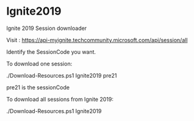 # Ignite2019
Ignite 2019 Session downloader

Visit :
https://api-myignite.techcommunity.microsoft.com/api/session/all

Identify the SessionCode you want.

To download one session:

./Download-Resources.ps1 Ignite2019 pre21

pre21 is the sessionCode

To download all sessions from Ignite 2019:

./Download-Resources.ps1 Ignite2019
